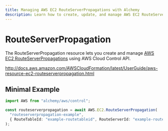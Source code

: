 ```yaml
---
title: Managing AWS EC2 RouteServerPropagations with Alchemy
description: Learn how to create, update, and manage AWS EC2 RouteServerPropagations using Alchemy Cloud Control.
---
```


# RouteServerPropagation

The RouteServerPropagation resource lets you create and manage [AWS EC2 RouteServerPropagations](https://docs.aws.amazon.com/ec2/latest/userguide/) using AWS Cloud Control API.

http://docs.aws.amazon.com/AWSCloudFormation/latest/UserGuide/aws-resource-ec2-routeserverpropagation.html

## Minimal Example

```ts
import AWS from "alchemy/aws/control";

const routeserverpropagation = await AWS.EC2.RouteServerPropagation(
  "routeserverpropagation-example",
  { RouteTableId: "example-routetableid", RouteServerId: "example-routeserverid" }
);
```

